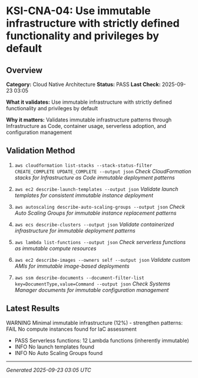 # KSI-CNA-04: Use immutable infrastructure with strictly defined functionality and privileges by default

## Overview

**Category:** Cloud Native Architecture
**Status:** PASS
**Last Check:** 2025-09-23 03:05

**What it validates:** Use immutable infrastructure with strictly defined functionality and privileges by default

**Why it matters:** Validates immutable infrastructure patterns through Infrastructure as Code, container usage, serverless adoption, and configuration management

## Validation Method

1. `aws cloudformation list-stacks --stack-status-filter CREATE_COMPLETE UPDATE_COMPLETE --output json`
   *Check CloudFormation stacks for Infrastructure as Code immutable deployment patterns*

2. `aws ec2 describe-launch-templates --output json`
   *Validate launch templates for consistent immutable instance deployment*

3. `aws autoscaling describe-auto-scaling-groups --output json`
   *Check Auto Scaling Groups for immutable instance replacement patterns*

4. `aws ecs describe-clusters --output json`
   *Validate containerized infrastructure for immutable deployment patterns*

5. `aws lambda list-functions --output json`
   *Check serverless functions as immutable compute resources*

6. `aws ec2 describe-images --owners self --output json`
   *Validate custom AMIs for immutable image-based deployments*

7. `aws ssm describe-documents --document-filter-list key=DocumentType,value=Command --output json`
   *Check Systems Manager documents for immutable configuration management*

## Latest Results

WARNING Minimal immutable infrastructure (12%) - strengthen patterns: FAIL No compute instances found for IaC assessment
- PASS Serverless functions: 12 Lambda functions (inherently immutable)
- INFO No launch templates found
- INFO No Auto Scaling Groups found

---
*Generated 2025-09-23 03:05 UTC*